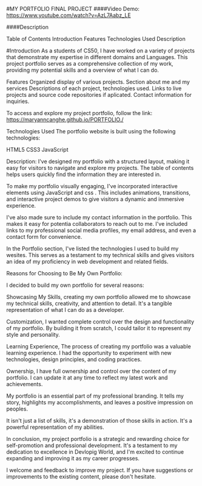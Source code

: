#MY PORTFOLIO FINAL PROJECT
####Video Demo: https://www.youtube.com/watch?v=AzL7Aabz_LE

 
####Description

Table of Contents
Introduction
Features
Technologies Used
Description


#Introduction
As a students of CS50, I have worked on a variety of projects that demonstrate my expertise in different domains and Languages.
This project portfolio serves as a comprehensive collection of my work, providing my potential skills and a overview of what I can do.

Features
Organized display of various projects.
Section about me and my services
Descriptions of each project, technologies used.
Links to live projects and source code repositories if aplicated.
Contact information for inquiries.

To access and explore my project portfolio, follow the link:
https://maryanncanghe.github.io/PORTFOLIO./


Technologies Used
The portfolio website is built using the following technologies:

HTML5
CSS3
JavaScript

Description:
I've designed my portfolio with a structured layout, making it easy for visitors to navigate and explore my projects. The table of contents helps users quickly find the information they are interested in.

To make my portfolio visually engaging, I've incorporated interactive elements using JavaScript and css . This includes animations, transitions, and interactive project demos to give visitors a dynamic and immersive experience.

I've also made sure to include my contact information in the portfolio. This makes it easy for potentia collaborators to reach out to me. I've included links to my professional social media profiles, my email address, 
and even a contact form for convenience.

In the Portfolio section, I've listed the technologies I used to build my wesites. This serves as a testament to my technical skills and gives visitors an idea of my proficiency in web development and related fields.


Reasons for Choosing to Be My Own Portfolio:

I decided to build my own portfolio for several reasons:

Showcasing My Skills, creating my own portfolio allowed me to showcase my technical skills, creativity, and attention to detail. It's a tangible representation of what I can do as a developer.

Customization, I wanted complete control over the design and functionality of my portfolio. By building it from scratch, I could tailor it to represent my style and personality.

Learning Experience, The process of creating my portfolio was a valuable learning experience. I had the opportunity to experiment with new technologies, design principles, and coding practices.

Ownership, I have full ownership and control over the content of my portfolio. I can update it at any time to reflect my latest work and achievements.

My portfolio is an essential part of my professional branding. It tells my story, highlights my accomplishments, and leaves a positive impression on peoples.

It isn't just a list of skills, it's a demonstration of those skills in action. It's a powerful representation of my abilities.

In conclusion, my project portfolio is a strategic and rewarding choice for self-promotion and professional development. It's a testament to my dedication to excellence in Devlopig World, and I'm excited to continue 
expanding and improving it as my career progresses.




I welcome and feedback to improve my project. If you have suggestions or improvements to the existing content,
please don't hesitate.

